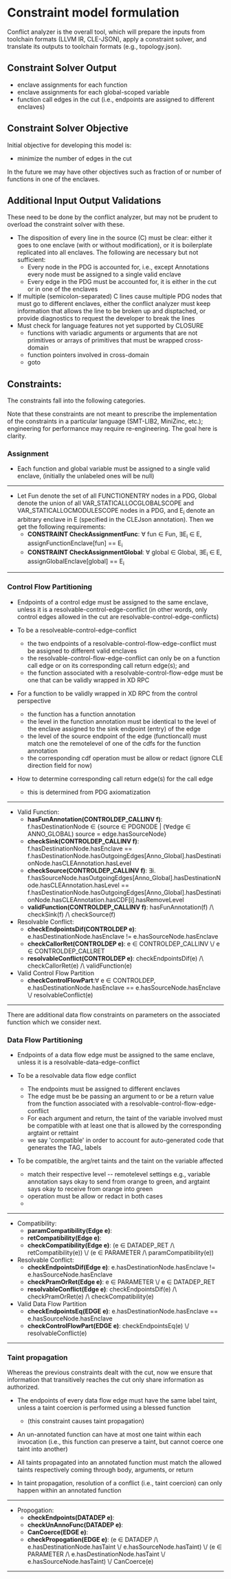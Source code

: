 # Constraint model formulation

Conflict analyzer is the overall tool, which will prepare the inputs from
toolchain formats (LLVM IR, CLE-JSON), apply a constraint solver, and translate
its outputs to toolchain formats (e.g., topology.json).

## Constraint Solver Output

* enclave assignments for each function
* enclave assignments for each global-scoped variable
* function call edges in the cut (i.e., endpoints are assigned to different enclaves)

## Constraint Solver Objective

Initial objective for developing this model is:
* minimize the number of edges in the cut

In the future we may have other objectives such as fraction of or number of functions in one of the enclaves.

## Additional Input Output Validations
These need to be done by the conflict analyzer, but may not be prudent to overload the constraint solver with these.

* The disposition of every line in the source (C) must be clear: either it goes
  to one enclave (with or without modification), or it is boilerplate
  replicated into all enclaves. The following are necessary but not sufficient:
  - Every node in the PDG is accounted for, i.e., except Annotations every node
    must be assigned to a single valid enclave
  - Every edge in the PDG must be accounted for, it is either in the cut or in
    one of the enclaves
* If multiple (semicolon-separated) C lines cause multiple PDG nodes that must
  go to different enclaves, either the conflict analyzer must keep
  information that allows the line to be broken up and disptached, or provide
  diagnostics to request the developer to break the lines
* Must check for language features not yet supported by CLOSURE
  - functions with variadic arguments or arguments that are not primitives or
    arrays of primitives that must be wrapped cross-domain
  - function pointers involved in cross-domain
  - goto 

## Constraints:

The constraints fall into the following categories. 

Note that these constraints are not meant to prescribe the implementation of the 
constraints in a particular language (SMT-LIB2, MiniZinc, etc.); engineering for 
performance may require re-engineering. The goal here is clarity.

### Assignment 

* Each function and global variable must be assigned to a single valid enclave, 
  (initially the unlabeled ones will be null)
***
* Let Fun denote the set of all FUNCTIONENTRY nodes in a PDG, Global denote the union of all VAR_STATICALLOCGLOBALSCOPE and VAR_STATICALLOCMODULESCOPE nodes in a PDG, and E<sub>i</sub> denote an arbitrary enclave in E (specified in the CLEJson annotation). Then we get the following requirements:
   * **CONSTRAINT CheckAssignmentFunc**:   ∀ fun ∈ Fun, ∃E<sub>i</sub> ∈ E, assignFunctionEnclave[fun] == E<sub>i</sub>
   * **CONSTRAINT CheckAssignmentGlobal**: ∀ global ∈ Global, ∃E<sub>i</sub> ∈ E, assignGlobalEnclave[global] == E<sub>i</sub>
***

### Control Flow Partitioning

* Endpoints of a control edge must be assigned to the same enclave, unless
  it is a resolvable-control-edge-conflict (in other words, only control edges
  allowed in the cut are resolvable-control-edge-conflicts)

* To be a resolveable-control-edge-conflict
  - the two endpoints of a resolvable-control-flow-edge-conflict must be
    assigned to different valid enclaves
  - the resolvable-control-flow-edge-conflict can only be on a function call
    edge or on its corresponding call return edge(s); and
  - the function associated with a resolvable-control-flow-edge must be one
    that can be validly wrapped in XD RPC

* For a function to be validly wrapped in XD RPC from the control perspective
  - the function has a function annotation
  - the level in the function annotation must be identical to the level of the 
    enclave assigned to the sink endpoint (entry) of the edge
  - the level of the source endpoint of the edge (functioncall) must match one
    the remotelevel of one of the cdfs for the function annotation
  - the corresponding cdf operation must be allow or redact
    (ignore CLE direction field for now)

* How to determine corresponding call return edge(s) for the call edge
  * this is determined from PDG axiomatization

***
* Valid Function:
   * **hasFunAnnotation(CONTROLDEP_CALLINV f)**: f.hasDestinationNode ∈ {source ∈ PDGNODE | (∀edge ∈ ANNO_GLOBAL) source  = edge.hasSourceNode}
   * **checkSink(CONTROLDEP_CALLINV f)**: f.hasDestinationNode.hasEnclave == f.hasDestinationNode.hasOutgoingEdges[Anno_Global].hasDestinationNode.hasCLEAnnotation.hasLevel
   * **checkSource(CONTROLDEP_CALLINV f)**: ∃i. f.hasSourceNode.hasOutgoingEdges[Anno_Global].hasDestinationNode.hasCLEAnnotation.hasLevel == f.hasDestinationNode.hasOutgoingEdges[Anno_Global].hasDestinationNode.hasCLEAnnotation.hasCDF[i].hasRemoveLevel
   * **validFunction(CONTROLDEP_CALLINV f)**: hasFunAnnotation(f) /\ checkSink(f) /\ checkSource(f) 
* Resolvable Conflict:
   * **checkEndpointsDif(CONTROLDEP e)**: e.hasDestinationNode.hasEnclave != e.hasSourceNode.hasEnclave
   * **checkCallorRet(CONTROLDEP e)**: e ∈ CONTROLDEP_CALLINV \\/ e ∈ CONTROLDEP_CALLRET
   * **resolvableConflict(CONTROLDEP e)**: checkEndpointsDif(e) /\ checkCallorRet(e) /\ validFunction(e)
* Valid Control Flow Partition 
   * **checkControlFlowPart**:∀ e ∈ CONTROLDEP, e.hasDestinationNode.hasEnclave == e.hasSourceNode.hasEnclave \\/ resolvableConflict(e) 
***


There are additional data flow constraints on parameters on the associated
function which we consider next.

### Data Flow Partitioning

* Endpoints of a data flow edge must be assigned to the same enclave, unless it
  is a resolvable-data-edge-conflict

* To be a resolvable data flow edge conflict
  - The endpoints must be assigned to different enclaves
  - The edge must be be passing an argument to or be a return value from the
    function associated with a resolvable-control-flow-edge-conflict
  - For each argument and return, the taint of the variable involved must be
    compatible with at least one that is allowed by the corresponding argtaint
    or rettaint 
  - we say 'compatible' in order to account for auto-generated code that
    generates the TAG_ labels

* To be compatible, the arg/ret taints and the taint on the variable affected
  - match their respective level -- remotelevel settings e.g., variable
    annotation says okay to send from orange to green, and argtaint says okay
    to receive from orange into green
  - operation must be allow or redact in both cases
  - 
***
* Compatibility:
   * **paramCompatibility(Edge e)**: 
   * **retCompatibility(Edge e)**: 
   * **checkCompatibility(Edge e)**: (e ∈ DATADEP_RET /\ retCompatibility(e)) \\/ (e ∈ PARAMETER /\  paramCompatibility(e))
* Resolvable Conflict:
   * **checkEndpointsDif(Edge e)**: e.hasDestinationNode.hasEnclave != e.hasSourceNode.hasEnclave
   * **checkPramOrRet(Edge e)**: e ∈ PARAMETER \\/ e ∈ DATADEP_RET
   * **resolvableConflict(Edge e)**: checkEndpointsDif(e) /\ checkPramOrRet(e) /\ checkCompatibility(e)
* Valid Data Flow Partition
   * **checkEndpointsEq(EDGE e)**: e.hasDestinationNode.hasEnclave == e.hasSourceNode.hasEnclave
   * **checkControlFlowPart(EDGE e)**: checkEndpointsEq(e) \\/ resolvableConflict(e) 
***

### Taint propagation

Whereas the previous constraints dealt with the cut, now we ensure that
information that transitively reaches the cut only share information as
authorized.

* The endpoints of every data flow edge must have the same label taint, unless 
  a taint coercion is performed using a blessed function
  * (this constraint causes taint propagation)

* An un-annotated function can have at most one taint within each invocation
  (i.e., this function can preserve a taint, but cannot coerce one taint into
   another)
  
* All taints propagated into an annotated function must match the allowed
  taints respectively coming through body, arguments, or return

* In taint propagation, resolution of a conflict (i.e., taint coercion) can
  only happen within an annotated function

***
* Propogation:
   * **checkEndpoints(DATADEP e)**: 
   * **checkUnAnnoFunc(DATADEP e)**:
   * **CanCoerce(EDGE e)**: 
   * **checkPropogation(EDGE e)**: (e ∈ DATADEP /\ e.hasDestinationNode.hasTaint \\/ e.hasSourceNode.hasTaint) \\/ (e ∈ PARAMETER /\ e.hasDestinationNode.hasTaint \\/ e.hasSourceNode.hasTaint) \\/ CanCoerce(e)

***
